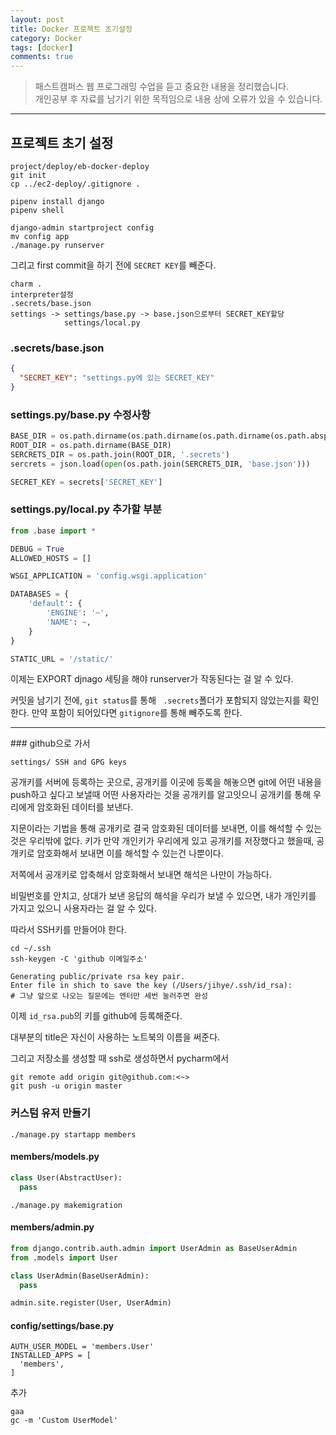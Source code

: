 ```yaml
---
layout: post
title: Docker 프로젝트 초기설정
category: Docker
tags: [docker]
comments: true
---
```


> 패스트캠퍼스 웹 프로그래밍 수업을 듣고 중요한 내용을 정리했습니다.     
개인공부 후 자료를 남기기 위한 목적임으로 내용 상에 오류가 있을 수 있습니다.      

<hr>

## 프로젝트 초기 설정
```
project/deploy/eb-docker-deploy
git init
cp ../ec2-deploy/.gitignore .

pipenv install django
pipenv shell

django-admin startproject config
mv config app
./manage.py runserver
```

그리고 first commit을 하기 전에 `SECRET KEY`를 빼준다.
```
charm .
interpreter설정
.secrets/base.json
settings -> settings/base.py -> base.json으로부터 SECRET_KEY할당
            settings/local.py
```

### .secrets/base.json

```json
{
  "SECRET_KEY": "settings.py에 있는 SECRET_KEY"
}
```

### settings.py/base.py 수정사항

```python
BASE_DIR = os.path.dirname(os.path.dirname(os.path.dirname(os.path.abspath(__file__))))
ROOT_DIR = os.path.dirname(BASE_DIR)
SERCRETS_DIR = os.path.join(ROOT_DIR, '.secrets')
sercrets = json.load(open(os.path.join(SERCRETS_DIR, 'base.json')))

SECRET_KEY = secrets['SECRET_KEY']
```

### settings.py/local.py 추가할 부분

```python
from .base import *

DEBUG = True
ALLOWED_HOSTS = []

WSGI_APPLICATION = 'config.wsgi.application'

DATABASES = {
    'default': {
        'ENGINE': '~',
        'NAME': ~,
    }
}

STATIC_URL = '/static/'
```

이제는 EXPORT djnago 세팅을 해야 runserver가 작동된다는 걸 알 수 있다.

커밋을 남기기 전에, `git status`를 통해 ` .secrets`폴더가 포함되지 않았는지를 확인한다. 만약 포함이 되어있다면 `gitignore`를 통해 빼주도록 한다.

<hr>
### github으로 가서

```
settings/ SSH and GPG keys
```
공개키를 서버에 등록하는 곳으로, 공개키를 이곳에 등록을 해놓으면 git에 어떤 내용을 push하고 싶다고 보낼때 어떤 사용자라는 것을 공개키를 알고잇으니 공개키를 통해 우리에게 암호화된 데이터를 보낸다.

지문이라는 기법을 통해 공개키로 결국 암호화된 데이터를 보내면, 이를 해석할 수 있는 것은 우리밖에 없다. 키가 만약 개인키가 우리에게 있고 공개키를 저장했다고 했을때, 공개키로 암호화해서 보내면 이를 해석할 수 있는건 나뿐이다.

저쪽에서 공개키로 압축해서 암호화해서 보내면 해석은 나만이 가능하다.

비밀번호를 안치고, 상대가 보낸 응답의 해석을 우리가 보낼 수 있으면, 내가 개인키를 가지고 있으니 사용자라는 걸 알 수 있다.

따라서 SSH키를 만들어야 한다.

```shell
cd ~/.ssh
ssh-keygen -C 'github 이메일주소'

Generating public/private rsa key pair.
Enter file in shich to save the key (/Users/jihye/.ssh/id_rsa):
# 그냥 앞으로 나오는 질문에는 엔터만 세번 눌러주면 완성
```

이제 `id_rsa.pub`의 키를 github에 등록해준다.

대부분의 title은 자신이 사용하는 노트북의 이름을 써준다.

그리고 저장소를 생성할 때 ssh로 생성하면서 pycharm에서

```shell
git remote add origin git@github.com:<~>
git push -u origin master
```

### 커스텀 유저 만들기

```shell
./manage.py startapp members
```

#### members/models.py

```python
class User(AbstractUser):
  pass
```

```
./manage.py makemigration
```

#### members/admin.py

```python
from django.contrib.auth.admin import UserAdmin as BaseUserAdmin
from .models import User

class UserAdmin(BaseUserAdmin):
  pass

admin.site.register(User, UserAdmin)
```

#### config/settings/base.py

```shell
AUTH_USER_MODEL = 'members.User'
INSTALLED_APPS = [
  'members',
]
```

추가

```shell
gaa
gc -m 'Custom UserModel'
```
